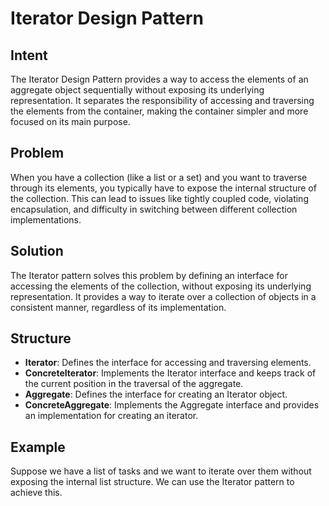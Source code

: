 # Iterator Design Pattern

## Intent
The Iterator Design Pattern provides a way to access the elements of an aggregate object sequentially without exposing its underlying representation. It separates the responsibility of accessing and traversing the elements from the container, making the container simpler and more focused on its main purpose.

## Problem
When you have a collection (like a list or a set) and you want to traverse through its elements, you typically have to expose the internal structure of the collection. This can lead to issues like tightly coupled code, violating encapsulation, and difficulty in switching between different collection implementations.

## Solution
The Iterator pattern solves this problem by defining an interface for accessing the elements of the collection, without exposing its underlying representation. It provides a way to iterate over a collection of objects in a consistent manner, regardless of its implementation.

## Structure
- **Iterator**: Defines the interface for accessing and traversing elements.
- **ConcreteIterator**: Implements the Iterator interface and keeps track of the current position in the traversal of the aggregate.
- **Aggregate**: Defines the interface for creating an Iterator object.
- **ConcreteAggregate**: Implements the Aggregate interface and provides an implementation for creating an iterator.

## Example
Suppose we have a list of tasks and we want to iterate over them without exposing the internal list structure. We can use the Iterator pattern to achieve this.

